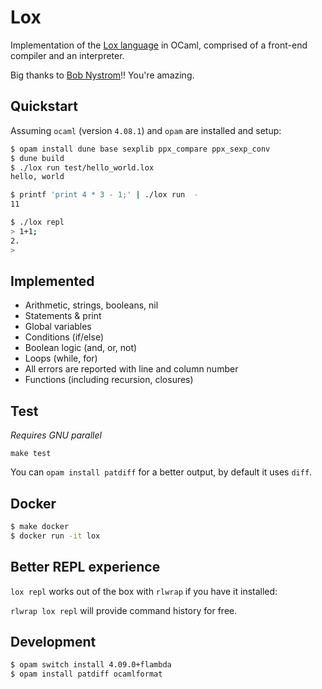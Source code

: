 # Lox

Implementation of the [Lox language](http://www.craftinginterpreters.com/) in
OCaml, comprised of a front-end compiler and an interpreter.

Big thanks to [Bob Nystrom](https://github.com/munificent)!! You're amazing.

## Quickstart

Assuming `ocaml` (version `4.08.1`) and `opam` are installed and setup:

```sh
$ opam install dune base sexplib ppx_compare ppx_sexp_conv
$ dune build
$ ./lox run test/hello_world.lox
hello, world

$ printf 'print 4 * 3 - 1;' | ./lox run  -
11

$ ./lox repl
> 1+1;
2.
>

```

## Implemented

- Arithmetic, strings, booleans, nil
- Statements & print
- Global variables
- Conditions (if/else)
- Boolean logic (and, or, not)
- Loops (while, for)
- All errors are reported with line and column number
- Functions (including recursion, closures)

## Test

*Requires GNU parallel*

`make test`

You can `opam install patdiff` for a better output, by default it uses `diff`.


## Docker

```sh
$ make docker
$ docker run -it lox
```

## Better REPL experience

`lox repl` works out of the box with `rlwrap` if you have it installed:

`rlwrap lox repl` will provide command history for free.

## Development

```sh
$ opam switch install 4.09.0+flambda
$ opam install patdiff ocamlformat
```


